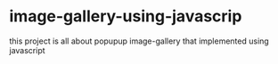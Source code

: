 # image-gallery-using-javascrip
this project is all about popupup image-gallery that implemented using javascript
